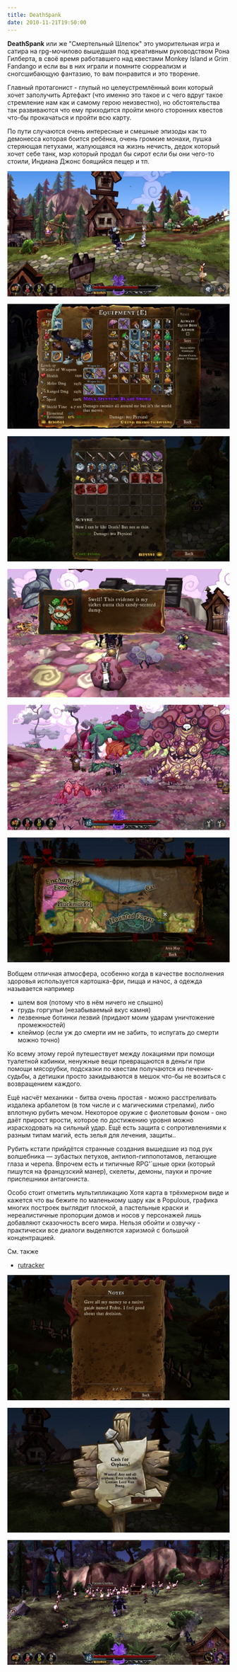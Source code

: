 ```yaml
---
title: DeathSpank
date: 2010-11-21T19:50:00
---
```


**DeathSpank** или же "Смертельный Шлепок" это уморительная игра и сатира на rpg-мочилово вышедшая под креативным руководством Рона Гилберта, в своё время работавшего над квестами Monkey Island и Grim Fandango и если вы в них играли и помните сюрреализм и сногсшибающую фантазию, то вам понравится и это творение.

Главный протагонист - глупый но целеустремлённый воин который хочет заполучить Артефакт (что именно это такое и с чего вдруг такое стремление нам как и самому герою неизвестно), но обстоятельства так развиваются что ему приходится пройти много сторонних квестов что-бы прокачаться и пройти всю карту.  

<!-- truncate -->

По пути случаются очень интересные и смешные эпизоды как то демонесса которая боится ребёнка, очень громкие монахи, пушка стеряющая петухами, жалующаяся на жизнь нечисть, дедок который хочет себе танк, мэр который продал бы сирот если бы они чего-то стоили, Индиана Джонс боящийся пещер и тп.

![](img/city-sandy.jpg)

![](img/equipment.jpg)

![](img/buying-items.jpg)

![](img/lepricon-dialog.jpg)

![](img/toilet-teleport.jpg)

![](img/map.jpg)


Вобщем отличная атмосфера, особенно когда в качестве восполнения здоровья используется картошка-фри, пицца и начос, а одежда называется например

- шлем воя (потому что в нём ничего не слышно)
- грудь горгульи (незабываемый вкус камня)
- лезвенные ботинки лезвий (придают моим ударам уничтожение промежностей)
- клеймор (если уж до смерти им не забить, то испугать до смерти можно точно)

Ко всему этому герой путешествует между локациями при помощи туалетной кабинки, ненужные вещи превращаются в деньги при помощи мясорубки, подсказки по квестам получаются из печенек-судьбы, а детишки просто закидываются в мешок что-бы не возиться с возвращением каждого.

Ещё насчёт механики - битва очень простая - можно расстреливать издалека арбалетом (в том числе и с магическими стрелами), либо вплотную рубить мечом. Некоторое оружие с фиолетовым фоном - оно даёт прирост ярости, которое по достижению уровня можно израсходовать на сильный удар. Ещё есть защита с сопротивлениями к разным типам магий, есть зелья для лечения, защиты..

Рубить кстати прийдётся странные создания вышедшие из под рук волшебника — зубастых петухов, антилоп-гиппопотамов, летающие глаза и черепа. Впрочем есть и типичные RPG'´шные орки (который пишутся на французский манер), скелеты, демоны, пауки и прочие приспешники антагониста.  

Особо стоит отметить мультипликацию Хотя карта в трёхмерном виде и кажется что вы бежите по маленькому шару как в Populous, графика многих построек выглядит плоской, а пастельные краски и нереалистичные пропорции домов и носов у персонажей лишь добавляют сказочность всего мира. Нельзя обойти и озвучку - практически все диалоги выделяются харизмой с большой концентрацией. 

См. также
- [rutracker](http://rutracker.org/forum/viewtopic.php?t=3227091)

![](img/notes.jpg)

![](img/orphan-signs.jpg)

![](img/vicious-chickens.jpg)